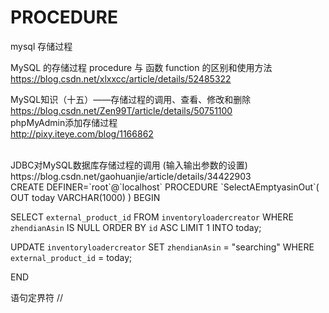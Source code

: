 # PROCEDURE
mysql 存储过程


MySQL 的存储过程 procedure 与 函数 function 的区别和使用方法
</br>
https://blog.csdn.net/xlxxcc/article/details/52485322
</br>

MySQL知识（十五）——存储过程的调用、查看、修改和删除
</br>
https://blog.csdn.net/Zen99T/article/details/50751100
</br>
phpMyAdmin添加存储过程
</br>
http://pixy.iteye.com/blog/1166862

</br>
JDBC对MySQL数据库存储过程的调用 (输入输出参数的设置)
</br>
https://blog.csdn.net/gaohuanjie/article/details/34422903

</br>
CREATE DEFINER=`root`@`localhost` PROCEDURE `SelectAEmptyasinOut`( OUT today VARCHAR(1000) )
BEGIN

SELECT  `external_product_id` 
FROM  `inventoryloadercreator` 
WHERE  `zhendianAsin` IS NULL 
ORDER BY  `id` ASC 
LIMIT 1 
INTO today;

UPDATE  `inventoryloadercreator` SET  `zhendianAsin` =  "searching" WHERE  `external_product_id` = today;


END

语句定界符 //
